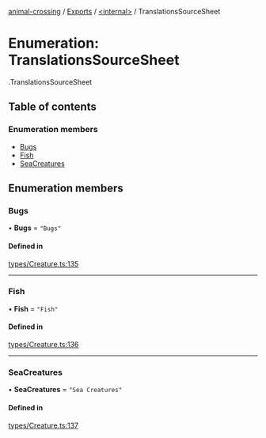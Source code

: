 [animal-crossing](../README.md) / [Exports](../modules.md) / [<internal\>](../modules/internal_.md) / TranslationsSourceSheet

# Enumeration: TranslationsSourceSheet

[<internal>](../modules/internal_.md).TranslationsSourceSheet

## Table of contents

### Enumeration members

- [Bugs](internal_.TranslationsSourceSheet.md#bugs)
- [Fish](internal_.TranslationsSourceSheet.md#fish)
- [SeaCreatures](internal_.TranslationsSourceSheet.md#seacreatures)

## Enumeration members

### Bugs

• **Bugs** = `"Bugs"`

#### Defined in

[types/Creature.ts:135](https://github.com/Norviah/animal-crossing/blob/d6e407b/module/types/Creature.ts#L135)

___

### Fish

• **Fish** = `"Fish"`

#### Defined in

[types/Creature.ts:136](https://github.com/Norviah/animal-crossing/blob/d6e407b/module/types/Creature.ts#L136)

___

### SeaCreatures

• **SeaCreatures** = `"Sea Creatures"`

#### Defined in

[types/Creature.ts:137](https://github.com/Norviah/animal-crossing/blob/d6e407b/module/types/Creature.ts#L137)

